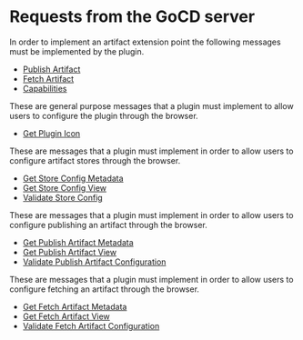 # Requests from the GoCD server

In order to implement an artifact extension point the following messages must be implemented by the plugin.

* [Publish Artifact](#publish-artifact)
* [Fetch Artifact](#fetch-artifact)
* [Capabilities](#get-plugin-capabilities)

These are general purpose messages that a plugin must implement to allow users to configure the plugin through the browser.

* [Get Plugin Icon](#get-plugin-icon)

These are messages that a plugin must implement in order to allow users to configure artifact stores through the browser.

* [Get Store Config Metadata](#get-store-config-metadata)
* [Get Store Config View](#get-store-config-view)
* [Validate Store Config](#validate-store-config)

These are messages that a plugin must implement in order to allow users to configure publishing an artifact through the browser.

* [Get Publish Artifact Metadata](#get-publish-artifact-metadata)
* [Get Publish Artifact View](#get-publish-artifact-view)
* [Validate Publish Artifact Configuration](#validate-publish-artifact-config)

These are messages that a plugin must implement in order to allow users to configure fetching an artifact through the browser.

* [Get Fetch Artifact Metadata](#get-fetch-artifact-metadata)
* [Get Fetch Artifact View](#get-fetch-artifact-view)
* [Validate Fetch Artifact Configuration](#validate-fetch-artifact-config) 
